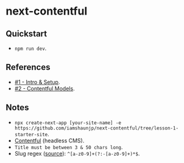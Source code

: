 # next-contentful

## Quickstart

- `npm run dev`.

## References

- [#1 - Intro & Setup](https://youtu.be/m9mNsYJbkNg).
- [#2 - Contentful Models](https://youtu.be/otLsndcnqKM).

## Notes

- `npx create-next-app [your-site-name] -e https://github.com/iamshaunjp/next-contentful/tree/lesson-1-starter-site`.
- [Contentful](https://www.contentful.com/) (headless CMS).
- `Title must be between 3 & 50 chars long`.
- Slug regex ([source](https://stackoverflow.com/a/19256344)): `^[a-z0-9]+(?:-[a-z0-9]+)*$`.
